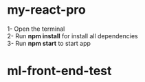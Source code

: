 # my-react-pro

1- Open the terminal<br>
2- Run <strong>npm install</strong> for install all dependencies<br>
3- Run <strong>npm start</strong> to start app

# ml-front-end-test
